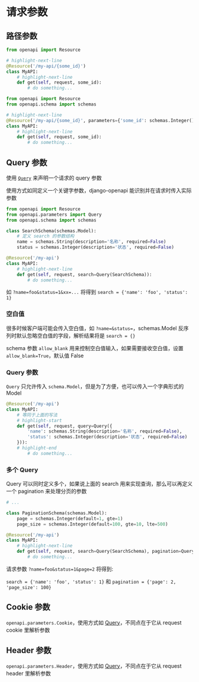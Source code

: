 # 请求参数

## 路径参数

```python
from openapi import Resource

# highlight-next-line
@Resource('/my-api/{some_id}')
class MyAPI:
    # highlight-next-line
    def get(self, request, some_id):
        # do something...
```

```python
from openapi import Resource
from openapi.schema import schemas

# highlight-next-line
@Resource('/my-api/{some_id}', parameters={'some_id': schemas.Integer()})
class MyAPI:
    # highlight-next-line
    def get(self, request, some_id):
        # do something...
```

## Query 参数

使用 [`Query`](#) 来声明一个请求的 query 参数

使用方式如同定义一个关键字参数，django-openapi 能识别并在请求时传入实际参数

```python
from openapi import Resource
from openapi.parameters import Query
from openapi.schema import schemas

class SearchSchema(schemas.Model):
    # 定义 search 的参数结构
    name = schemas.String(description='名称', required=False)
    status = schemas.Integer(description='状态', required=False)

@Resource('/my-api')
class MyAPI:
    # highlight-next-line
    def get(self, request, search=Query(SearchSchema)):
        # do something...
```

如 `?name=foo&status=1&xx=...` 将得到 `search = {'name': 'foo', 'status': 1}`

### 空白值

很多时候客户端可能会传入空白值，如 `?name=&status=`，schemas.Model 反序列时默认忽略空白值的字段，解析结果将是 `search = {}`

schema 参数 `allow_blank` 用来控制空白值输入，如果需要接收空白值，设置 `allow_blank=True`，默认值 False

### Query 参数

`Query` 只允许传入 `schema.Model`，但是为了方便，也可以传入一个字典形式的 Model

```python
@Resource('/my-api')
class MyAPI:
    # 等同于上面的写法
    # highlight-start
    def get(self, request, query=Query({
        'name': schemas.String(description='名称', required=False),
        'status': schemas.Integer(description='状态', required=False)
    })):
    # highlight-end
        # do something...
```

### 多个 Query

Query 可以同时定义多个，如果说上面的 search 用来实现查询，那么可以再定义一个 pagination 来处理分页的参数

```python
# ...

class PaginationSchema(schemas.Model):
    page = schemas.Integer(default=1, gte=1)
    page_size = schemas.Integer(default=100, gte=10, lte=500)

@Resource('/my-api')
class MyAPI:
    # highlight-next-line
    def get(self, request, search=Query(SearchSchema), pagination=Query(PaginationSchema)):
        # do something...
```

请求参数 `?name=foo&status=1&page=2` 将得到:

`search = {'name': 'foo', 'status': 1}` 和 `pagination = {'page': 2, 'page_size': 100}`

## Cookie 参数

`openapi.parameters.Cookie`，使用方式如 [Query](#query)，不同点在于它从 request cookie 里解析参数

## Header 参数

`openapi.parameters.Header`，使用方式如 [Query](#query)，不同点在于它从 request header 里解析参数

